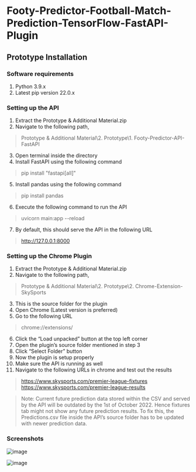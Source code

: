 # Footy-Predictor-Football-Match-Prediction-TensorFlow-FastAPI-Plugin


## Prototype Installation


### Software requirements
1. Python 3.9.x
2. Latest pip version 22.0.x

### Setting up the API
1. Extract the Prototype & Additional Material.zip
2. Navigate to the following path,
> Prototype & Additional Material\2. Prototype\1. Footy-Predictor-API-FastAPI
3. Open terminal inside the directory
4. Install FastAPI using the following command
> pip install "fastapi[all]"
5. Install pandas using the following command
> pip install pandas
6. Execute the following command to run the API
> uvicorn main:app --reload
7. By default, this should serve the API in the following URL
> http://127.0.0.1:8000

### Setting up the Chrome Plugin
1. Extract the Prototype & Additional Material.zip
2. Navigate to the following path,
> Prototype & Additional Material\2. Prototype\2. Chrome-Extension-SkySports
3. This is the source folder for the plugin
4. Open Chrome (Latest version is preferred)
5. Go to the following URL
> chrome://extensions/
6. Click the “Load unpacked” button at the top left corner
7. Open the plugin’s source folder mentioned in step 3
8. Click “Select Folder” button
9. Now the plugin is setup properly
10. Make sure the API is running as well
11. Navigate to the following URLs in chrome and test out the results
> https://www.skysports.com/premier-league-fixtures
> https://www.skysports.com/premier-league-results

> Note: Current future prediction data stored within the CSV and served by the API will be outdated by the 1st of October 2022. 
Hence fixtures tab might not show any future prediction results. 
To fix this, the Predictions.csv file inside the API’s source folder has to be updated with newer prediction data.


### Screenshots

![image](https://user-images.githubusercontent.com/20539850/208999392-328fe48a-82d4-470d-a08f-ebadf220e2e9.png)


![image](https://user-images.githubusercontent.com/20539850/208999434-5cb64446-aa29-4ca5-a067-a94589265436.png)
